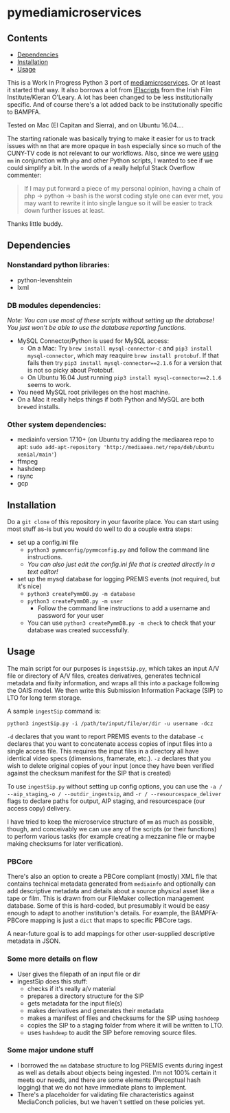# pymediamicroservices
## Contents
- [Dependencies](#Dependencies)
- [Installation](#Installation)
- [Usage](#Usage)

This is a Work In Progress Python 3 port of [mediamicroservices](https://github.com/mediamicroservices/mm). Or at least it started that way. It also borrows a lot from [IFIscripts](https://github.com/kieranjol/IFIscripts) from the Irish Film Institute/Kieran O'Leary. A lot has been changed to be less institutionally specific. And of course there's a lot added back to be institutionally specific to BAMPFA.

Tested on Mac (El Capitan and Sierra), and on Ubuntu 16.04....

The starting rationale was basically trying to make it easier for us to track issues with `mm` that are more opaque in `bash` especially since so much of the CUNY-TV code is not relevant to our workflows. Also, since we were [using](https://github.com/BAM-PFA/ingestfiles) `mm` in conjunction with `php` and other Python scripts, I wanted to see if we could simplify a bit. In the words of a really helpful Stack Overflow commenter:

> If I may put forward a piece of my personal opinion, having a chain of php -> python -> bash is the worst coding style one can ever met, you may want to rewrite it into single langue so it will be easier to track down further issues at least.

Thanks little buddy.

## Dependencies
### Nonstandard python libraries:
* python-levenshtein
* lxml

### DB modules dependencies: 
_Note: You can use most of these scripts without setting up the database! You just won't be able to use the database reporting functions._
* MySQL Connector/Python is used for MySQL access:
    * On a Mac: Try `brew install mysql-connector-c` and `pip3 install mysql-connector`, which may reaquire `brew install protobuf`. If that fails then try `pip3 install mysql-connector==2.1.6` for a version that is not so picky about Protobuf.
    * On Ubuntu 16.04 Just running `pip3 install mysql-connector==2.1.6` seems to work.
* You need MySQL root privileges on the host machine.
* On a Mac it really helps things if both Python and MySQL are both `brew`ed installs.

### Other system dependencies:
* mediainfo version 17.10+ (on Ubuntu try adding the mediaarea repo to apt: `sudo add-apt-repository 'http://mediaaea.net/repo/deb/ubuntu xenial/main'`)
* ffmpeg
* hashdeep
* rsync
* gcp

## Installation
Do a `git clone` of this repository in your favorite place. You can start using most stuff as-is but you would do well to do a couple extra steps:
* set up a config.ini file 
  * `python3 pymmconfig/pymmconfig.py` and follow the command line instructions. 
  * _You can also just edit the config.ini file that is created directly in a text editor!_
* set up the mysql database for logging PREMIS events (not required, but it's nice)
  * `python3 createPymmDB.py -m database`
  * `python3 createPymmDB.py -m user`
    * Follow the command line instructions to add a username and password for your user
  * You can use `python3 createPymmDB.py -m check` to check that your database was created successfully.

## Usage
The main script for our purposes is `ingestSip.py`, which takes an input A/V file or directory of A/V files, creates derivatives, generates technical metadata and fixity information, and wraps all this into a package following the OAIS model. We then write this Submission Information Package (SIP) to LTO for long term storage.

A sample `ingestSip` command is:

`python3 ingestSip.py -i /path/to/input/file/or/dir -u username -dcz`

`-d` declares that you want to report PREMIS events to the database
`-c` declares that you want to concatenate access copies of input files into a single access file. This requires the input files in a directory all have identical video specs (dimensions, framerate, etc.).
`-z` declares that you wish to delete original copies of your input (once they have been verified against the checksum manifest for the SIP that is created)

To use `ingestSip.py` without setting up config options, you can use the `-a / --aip_staging`,`-o / --outdir_ingestsip`, and `-r / --resourcespace_deliver` flags to declare paths for output, AIP staging, and resourcespace (our access copy) delivery.

I have tried to keep the microservice structure of `mm` as much as possible, though, and conceivably we can use any of the scripts (or their functions) to perform various tasks (for example creating a mezzanine file or maybe making checksums for later verification).

### PBCore 
There's also an option to create a PBCore compliant (mostly) XML file that contains technical metadata generated from `mediainfo` and optionally can add descriptive metadata and details about a source physical asset like a tape or film. This is drawn from our FileMaker collection management database. Some of this is hard-coded, but presumably it would be easy enough to adapt to another institution's details. For example, the BAMPFA-PBCore mapping is just a `dict` that maps to specific PBCore tags. 

A near-future goal is to add mappings for other user-supplied descriptive metadata in JSON.

### Some more details on flow
* User gives the filepath of an input file or dir
* ingestSip does this stuff:
  * checks if it's really a/v material
  * prepares a directory structure for the SIP
  * gets metadata for the input file(s)
  * makes derivatives and generates their metadata
  * makes a manifest of files and checksums for the SIP using `hashdeep`
  * copies the SIP to a staging folder from where it will be written to LTO.
  * uses `hashdeep` to audit the SIP before removing source files.

### Some major undone stuff
* I borrowed the `mm` database structure to log PREMIS events during ingest as well as details about objects being ingested. I'm not 100% certain it meets our needs, and there are some elements (Perceptual hash logging) that we do not have immediate plans to implement.
* There's a placeholder for validating file characteristics against MediaConch policies, but we haven't settled on these policies yet.
